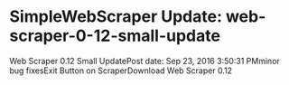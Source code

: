 # SimpleWebScraper Update: web-scraper-0-12-small-update

Web Scraper 0.12 Small UpdatePost date: Sep 23, 2016 3:50:31 PMminor bug fixesExit Button on ScraperDownload Web Scraper 0.12
